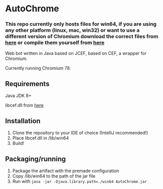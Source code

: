 # AutoChrome
### This repo currently only hosts files for win64, if you are using any other platform (linux, mac, win32) or want to use a different version of Chromium download the correct files from [here](https://github.com/smac89/java-cef-build/releases) or compile them yourself from [here](https://bitbucket.org/chromiumembedded/java-cef/src/master/)
Web bot written in Java based on JCEF, based on CEF, a wrapper for Chromium.

Currently running Chromium 78.

## Requirements
Java JDK 8+

libcef.dll from [here](https://github.com/0xdeki/AutoChrome/releases/download/libcef78/libcef.dll)

## Installation
1. Clone the repository to your IDE of choice (IntelliJ recommended!)
2. Place libcef.dll in /lib/win64 
3. Build!

## Packaging/running
1. Package the artifact with the premade configuration
2. Copy /lib/win64 to the path of the jar file
3. Run with `java -jar -Djava.library.path=./win64 AutoChrome.jar`
